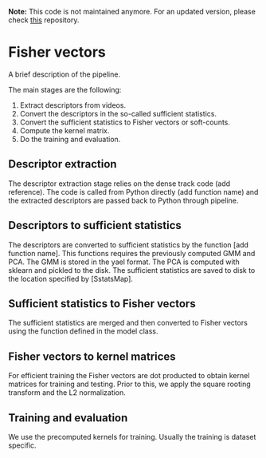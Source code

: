 **Note:** This code is not maintained anymore. For an updated version, please check [this](https://bitbucket.org/doneata/fv4a) repository.

Fisher vectors
==============

A brief description of the pipeline.

The main stages are the following:

1. Extract descriptors from videos.
2. Convert the descriptors in the so-called sufficient statistics.
3. Convert the sufficient statistics to Fisher vectors or soft-counts.
4. Compute the kernel matrix.
5. Do the training and evaluation.

Descriptor extraction
---------------------

The descriptor extraction stage relies on the dense track code (add
reference). The code is called from Python directly (add function
name) and the extracted descriptors are passed back to Python through
pipeline.

Descriptors to sufficient statistics
------------------------------------

The descriptors are converted to sufficient statistics by the function
[add function name]. This functions requires the previously computed
GMM and PCA. The GMM is stored in the yael format. The PCA is computed
with sklearn and pickled to the disk. The sufficient statistics are
saved to disk to the location specified by [SstatsMap].

Sufficient statistics to Fisher vectors
---------------------------------------

The sufficient statistics are merged and then converted to Fisher
vectors using the function defined in the model class.

Fisher vectors to kernel matrices
---------------------------------

For efficient training the Fisher vectors are dot producted to obtain
kernel matrices for training and testing. Prior to this, we apply the
square rooting transform and the L2 normalization.

Training and evaluation
-----------------------

We use the precomputed kernels for training. Usually the training is
dataset specific.

